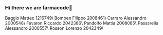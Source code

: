 ### Hi there we are farmacode👋

Baggio	Matteo	1216749\\
Bomben	Filippo	2008461\\
Carraro	Alessandro	2000548\\
Favaron	Riccardo	2042386\\
Pandolfo	Mattia	2008085\\
Passarella	Alessandro	2000557\\
Rosson	Lorenzo	2042349\\
<!--
**farmacodeunipd/farmacodeunipd** is a ✨ _special_ ✨ repository because its `README.md` (this file) appears on your GitHub profile.

Here are some ideas to get you started:

- 🔭 I’m currently working on ...
- 🌱 I’m currently learning ...
- 👯 I’m looking to collaborate on ...
- 🤔 I’m looking for help with ...
- 💬 Ask me about ...
- 📫 How to reach me: ...
- 😄 Pronouns: ...
- ⚡ Fun fact: ...
-->
